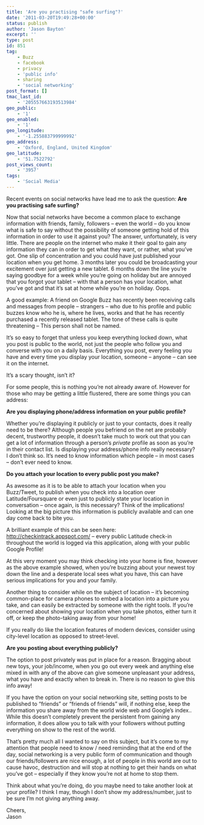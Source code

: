 ```yaml
---
title: 'Are you practising "safe surfing"?'
date: '2011-03-20T19:49:28+00:00'
status: publish
author: 'Jason Bayton'
excerpt: ''
type: post
id: 851
tag:
    - Buzz
    - facebook
    - privacy
    - 'public info'
    - sharing
    - 'social networking'
post_format: []
tmac_last_id:
    - '205557663193513984'
geo_public:
    - '1'
geo_enabled:
    - '1'
geo_longitude:
    - '-1.255883799999992'
geo_address:
    - 'Oxford, England, United Kingdom'
geo_latitude:
    - '51.7522792'
post_views_count:
    - '3957'
tags:
    - 'Social Media'
---
```

Recent events on social networks have lead me to ask the question: **Are you practising safe surfing?**

Now that social networks have become a common place to exchange information with friends, family, followers – even the world – do you know what is safe to say without the possibility of someone getting hold of this information in order to use it against you? The answer, unfortunately, is very little. There are people on the internet who make it their goal to gain any information they can in order to get what they want, or rather, what you’ve got. One slip of concentration and you could have just published your location when you get home. 3 months later you could be broadcasting your excitement over just getting a new tablet. 6 months down the line you’re saying goodbye for a week while you’re going on holiday but are annoyed that you forgot your tablet – with that a person has your location, what you’ve got and that it’s sat at home while you’re on holiday. Oops.

A good example: A friend on Google Buzz has recently been receiving calls and messages from people – strangers – who due to his profile and public buzzes know who he is, where he lives, works and that he has recently purchased a recently released tablet. The tone of these calls is quite threatening – This person shall not be named.

It’s so easy to forget that unless you keep everything locked down, what you post is public to the world, not just the people who follow you and converse with you on a daily basis. Everything you post, every feeling you have and every time you display your location, someone – anyone – can see it on the internet.

It’s a scary thought, isn’t it?

For some people, this is nothing you’re not already aware of. However for those who may be getting a little flustered, there are some things you can address:

**Are you displaying phone/address information on your public profile?**

Whether you’re displaying it publicly or just to your contacts, does it really need to be there? Although people you befriend on the net are probably decent, trustworthy people, it doesn’t take much to work out that you can get a lot of information through a person’s *private* profile as soon as you’re in their contact list. Is displaying your address/phone info really necessary? I don’t think so. It’s need to know information which people – in most cases – don’t ever need to know.

**Do you attach your location to every public post you make?**

As awesome as it is to be able to attach your location when you Buzz/Tweet, to publish when you check into a location over Latitude/Foursquare or even just to publicly state your location in conversation – once again, is this necessary? Think of the implications! Looking at the big picture this information is publicly available and can one day come back to bite you.

A brilliant example of this can be seen here: http://checkintrack.appspot.com/ – every public Latitude check-in throughout the world is logged via this application, along with your public Google Profile!

At this very moment you may think checking into your home is fine, however as the above example showed, when you’re buzzing about your newest toy down the line and a desperate local sees what you have, this can have serious implications for you and your family.

Another thing to consider while on the subject of location – it’s becoming common-place for camera phones to embed a location into a picture you take, and can easily be extracted by someone with the right tools. If you’re concerned about showing your location when you take photos, either turn it off, or keep the photo-taking away from your home!

If you really do like the location features of modern devices, consider using city-level location as opposed to street-level.

**Are you posting about everything publicly?**

The option to post privately was put in place for a reason. Bragging about new toys, your job/income, when you go out every week and anything else mixed in with any of the above can give someone unpleasant your address, what you have and exactly when to break in. There is no reason to give this info away!

If you have the option on your social networking site, setting posts to be published to “friends” or “friends of friends” will, if nothing else, keep the information you share away from the world wide web and Google’s index.. While this doesn’t completely prevent the persistent from gaining any information, it does allow you to talk with your followers without putting everything on show to the rest of the world.

That’s pretty much all I wanted to say on this subject, but it’s come to my attention that people need to know / need reminding that at the end of the day, social networking is a very public form of communication and though our friends/followers are nice enough, a lot of people in this world are out to cause havoc, destruction and will stop at nothing to get their hands on what you’ve got – especially if they know you’re not at home to stop them.

Think about what you’re doing, do you maybe need to take another look at your profile? I think I may, though I don’t show my address/number, just to be sure I’m not giving anything away.

Cheers,  
Jason